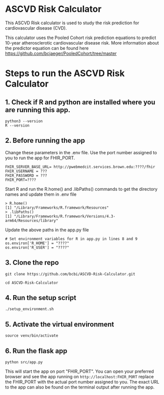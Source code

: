 # ASCVD Risk Calculator

This ASCVD Risk calculator is used to study the risk prediction for cardiovascular disease (CVD).

This calculator uses the Pooled Cohort risk prediction equations to predict 10-year atherosclerotic cardiovascular disease risk. More information about the predictor equation can be found here https://github.com/bcjaeger/PooledCohort/tree/master

# Steps to run the ASCVD Risk Calculator

## 1. Check if R and python are installed where you are running this app.

```
python3 --version
R --version
```

## 2. Before running the app

Change these parameters in the .env file. Use the port number assigned to you to run the app for FHIR_PORT.

```
FHIR_SERVER_BASE_URL= http://pwebmedcit.services.brown.edu:????/fhir
FHIR_USERNAME = ???
FHIR_PASSWORD = ???
FHIR_PORT=????

```

Start R and run the R.home() and .libPaths() commands to get the directory names and update them in .env file

```
> R.home()
[1] "/Library/Frameworks/R.framework/Resources"
> .libPaths()
[1] "/Library/Frameworks/R.framework/Versions/4.3-arm64/Resources/library"
```

Update the above paths in the app.py file 

```
# Set environment variables for R in app.py in lines 8 and 9
os.environ['R_HOME'] = "????"
os.environ['R_USER'] = "????"
```

## 3. Clone the repo
```
git clone https://github.com/bcbi/ASCVD-Risk-Calculator.git

cd ASCVD-Risk-Calculator
```
## 4. Run the setup script
```
./setup_environment.sh
```

## 5. Activate the virtual environment
```
source venv/bin/activate
```

## 6. Run the flask app
```
python src/app.py
```

This will start the app on port "FHIR_PORT". You can open your preferred browser and see the app running on `http://localhost:FHIR_PORT` replace the FHIR_PORT with the actual port number assigned to you. 
The exact URL to the app can also be found on the terminal output after running the app.


